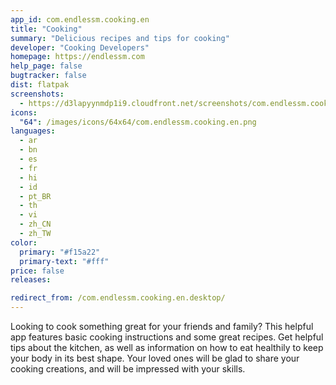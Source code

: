 ```yaml
---
app_id: com.endlessm.cooking.en
title: "Cooking"
summary: "Delicious recipes and tips for cooking"
developer: "Cooking Developers"
homepage: https://endlessm.com
help_page: false
bugtracker: false
dist: flatpak
screenshots:
  - https://d3lapyynmdp1i9.cloudfront.net/screenshots/com.endlessm.cooking.en/C/com.endlessm.cooking.en-screenshot1.jpg
icons:
  "64": /images/icons/64x64/com.endlessm.cooking.en.png
languages:
  - ar
  - bn
  - es
  - fr
  - hi
  - id
  - pt_BR
  - th
  - vi
  - zh_CN
  - zh_TW
color:
  primary: "#f15a22"
  primary-text: "#fff"
price: false
releases:

redirect_from: /com.endlessm.cooking.en.desktop/
---
```


<p>Looking to cook something great for your friends and family? This helpful app features basic cooking instructions and some great recipes. Get helpful tips about the kitchen, as well as information on how to eat healthily to keep your body in its best shape. Your loved ones will be glad to share your cooking creations, and will be impressed with your skills.</p>